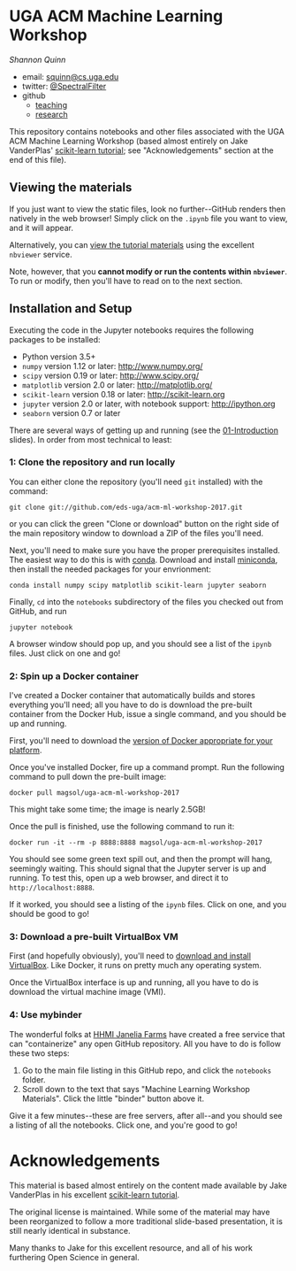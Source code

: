 # UGA ACM Machine Learning Workshop

*Shannon Quinn*

- email: <squinn@cs.uga.edu>
- twitter: [@SpectralFilter](https://twitter.com/SpectralFilter)
- github
  - [teaching](https://github.com/eds-uga)
  - [research](https://github.com/quinngroup)

This repository contains notebooks and other files associated with the UGA ACM Machine Learning Workshop (based almost entirely on Jake VanderPlas' [scikit-learn tutorial](https://github.com/jakevdp/sklearn_tutorial); see "Acknowledgements" section at the end of this file).

## Viewing the materials

If you just want to view the static files, look no further--GitHub renders then natively in the web browser! Simply click on the `.ipynb` file you want to view, and it will appear.

Alternatively, you can [view the tutorial materials](http://nbviewer.ipython.org/github/eds-uga/acm-ml-workshop-2017/blob/master/notebooks/Index.ipynb) using the excellent `nbviewer` service.

Note, however, that you **cannot modify or run the contents within `nbviewer`**. To run or modify, then you'll have to read on to the next section.

## Installation and Setup

Executing the code in the Jupyter notebooks requires the following packages to be installed:

- Python version 3.5+
- `numpy` version 1.12 or later: http://www.numpy.org/
- `scipy` version 0.19 or later: http://www.scipy.org/
- `matplotlib` version 2.0 or later: http://matplotlib.org/
- `scikit-learn` version 0.18 or later: http://scikit-learn.org
- `jupyter` version 2.0 or later, with notebook support: http://ipython.org
- `seaborn` version 0.7 or later

There are several ways of getting up and running (see the [01-Introduction](https://github.com/eds-uga/acm-ml-workshop-2017/blob/master/notebooks/01-Introduction.ipynb) slides). In order from most technical to least:

### 1: Clone the repository and run locally

You can either clone the repository (you'll need `git` installed) with the command:

    git clone git://github.com/eds-uga/acm-ml-workshop-2017.git

or you can click the green "Clone or download" button on the right side of the main repository window to download a ZIP of the files you'll need.

Next, you'll need to make sure you have the proper prerequisites installed. The easiest way to do this is with [conda](https://store.continuum.io/). Download and install [miniconda](http://conda.pydata.org/miniconda.html), then install the needed packages for your envrionment:

    conda install numpy scipy matplotlib scikit-learn jupyter seaborn

Finally, `cd` into the `notebooks` subdirectory of the files you checked out from GitHub, and run

    jupyter notebook

A browser window should pop up, and you should see a list of the `ipynb` files. Just click on one and go!

### 2: Spin up a Docker container

I've created a Docker container that automatically builds and stores everything you'll need; all you have to do is download the pre-built container from the Docker Hub, issue a single command, and you should be up and running.

First, you'll need to download the [version of Docker appropriate for your platform](https://www.docker.com/community-edition#/download).

Once you've installed Docker, fire up a command prompt. Run the following command to pull down the pre-built image:

    docker pull magsol/uga-acm-ml-workshop-2017

This might take some time; the image is nearly 2.5GB!

Once the pull is finished, use the following command to run it:

    docker run -it --rm -p 8888:8888 magsol/uga-acm-ml-workshop-2017

You should see some green text spill out, and then the prompt will hang, seemingly waiting. This should signal that the Jupyter server is up and running. To test this, open up a web browser, and direct it to `http://localhost:8888`.

If it worked, you should see a listing of the `ipynb` files. Click on one, and you should be good to go!

### 3: Download a pre-built VirtualBox VM

First (and hopefully obviously), you'll need to [download and install VirtualBox](https://www.virtualbox.org/wiki/Downloads). Like Docker, it runs on pretty much any operating system.

Once the VirtualBox interface is up and running, all you have to do is download the virtual machine image (VMI).

### 4: Use mybinder

The wonderful folks at [HHMI Janelia Farms](https://www.janelia.org/) have created a free service that can "containerize" any open GitHub repository. All you have to do is follow these two steps:

 1. Go to the main file listing in this GitHub repo, and click the `notebooks` folder.
 2. Scroll down to the text that says "Machine Learning Workshop Materials". Click the little "binder" button above it.

Give it a few minutes--these are free servers, after all--and you should see a listing of all the notebooks. Click one, and you're good to go!

# Acknowledgements

This material is based almost entirely on the content made available by Jake VanderPlas in his excellent [scikit-learn tutorial](https://github.com/jakevdp/sklearn_tutorial).

The original license is maintained. While some of the material may have been reorganized to follow a more traditional slide-based presentation, it is still nearly identical in substance.

Many thanks to Jake for this excellent resource, and all of his work furthering Open Science in general.